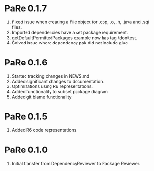 PaRe 0.1.7
==========
1. Fixed issue when creating a File object for .cpp, .o, .h, .java and .sql files.
2. Imported dependencies have a set package requirement.
3. getDefaultPermittedPackages example now has tag \donttest.
4. Solved issue where dependency pak did not include glue.

PaRe 0.1.6
==========

1. Started tracking changes in NEWS.md
2. Added significant changes to documentation.
3. Optimizations using R6 representations.
4. Added functionality to subset package diagram
5. Added git blame functionality

PaRe 0.1.5
==========

1. Added R6 code representations.

PaRe 0.1.0
==========

1. Initial transfer from DependencyReviewer to Package Reviewer.

